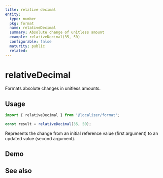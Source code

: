 ```yaml
---
title: relative decimal
entity:
  type: number
  pkg: format
  name: relativeDecimal
  summary: Absolute change of unitless amount
  example: relativeDecimal(35, 50)
  configurable: false
  maturity: public
  related:
---
```


# relativeDecimal <Package name="format"/>

Formats absolute changes in unitless amounts.

## Usage

```typescript twoslash
import { relativeDecimal } from '@localizer/format';

const result = relativeDecimal(35, 50);
```

Represents the change from an initial reference value (first argument) to an updated value (second argument).

## Demo

<script setup>
  import { ref } from 'vue';
  import { NFormItem } from 'naive-ui/es/form';
  import { NInputNumber } from 'naive-ui/es/input-number';

  const reference = ref(35);
  const value = ref(50);
</script>

<EntityDemo :args="[reference, value]">
  <NFormItem label="Value before change">
    <NInputNumber clearable v-model:value="reference" />
  </NFormItem>
  <NFormItem label="Value after change">
    <NInputNumber clearable v-model:value="value" />
  </NFormItem>
</EntityDemo>

## See also

<Entities />
